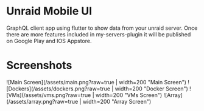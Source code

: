 # Unraid Mobile UI

GraphQL client app using flutter to show data from your unraid server.
Once there are more features included in my-servers-plugin it will be published on Google Play and IOS Appstore.

# Screenshots
![Main Screen](/assets/main.png?raw=true | width=200 "Main Screen")
![Dockers](/assets/dockers.png?raw=true | width=200 "Docker Screen")
![VMs](/assets/vms.png?raw=true | width=200 "VMs Screen")
![Array](/assets/array.png?raw=true | width=200 "Array Screen")
